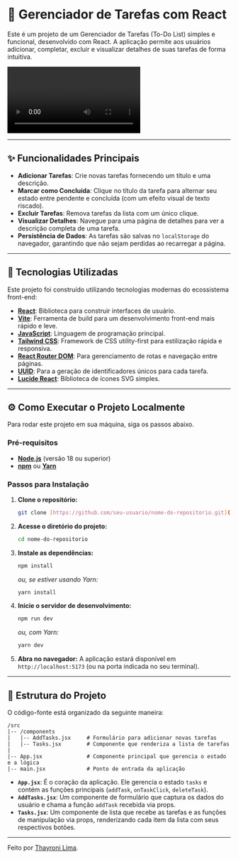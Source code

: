 # 📝 Gerenciador de Tarefas com React

Este é um projeto de um Gerenciador de Tarefas (To-Do List) simples e funcional, desenvolvido com React. A aplicação permite aos usuários adicionar, completar, excluir e visualizar detalhes de suas tarefas de forma intuitiva.

![Demonstração do Projeto](https://i.imgur.com/BoPxnxm.mp4)

---

## ✨ Funcionalidades Principais

- **Adicionar Tarefas**: Crie novas tarefas fornecendo um título e uma descrição.
- **Marcar como Concluída**: Clique no título da tarefa para alternar seu estado entre pendente e concluída (com um efeito visual de texto riscado).
- **Excluir Tarefas**: Remova tarefas da lista com um único clique.
- **Visualizar Detalhes**: Navegue para uma página de detalhes para ver a descrição completa de uma tarefa.
- **Persistência de Dados**: As tarefas são salvas no `localStorage` do navegador, garantindo que não sejam perdidas ao recarregar a página.

---

## 🚀 Tecnologias Utilizadas

Este projeto foi construído utilizando tecnologias modernas do ecossistema front-end:

- **[React](https://reactjs.org/)**: Biblioteca para construir interfaces de usuário.
- **[Vite](https://vitejs.dev/)**: Ferramenta de build para um desenvolvimento front-end mais rápido e leve.
- **[JavaScript](https://developer.mozilla.org/pt-BR/docs/Web/JavaScript)**: Linguagem de programação principal.
- **[Tailwind CSS](https://tailwindcss.com/)**: Framework de CSS utility-first para estilização rápida e responsiva.
- **[React Router DOM](https://reactrouter.com/)**: Para gerenciamento de rotas e navegação entre páginas.
- **[UUID](https://github.com/uuidjs/uuid)**: Para a geração de identificadores únicos para cada tarefa.
- **[Lucide React](https://lucide.dev/)**: Biblioteca de ícones SVG simples.

---

## ⚙️ Como Executar o Projeto Localmente

Para rodar este projeto em sua máquina, siga os passos abaixo.

### Pré-requisitos

- **[Node.js](https://nodejs.org/)** (versão 18 ou superior)
- **[npm](https://www.npmjs.com/)** ou **[Yarn](https://yarnpkg.com/)**

### Passos para Instalação

1.  **Clone o repositório:**
    ```bash
    git clone [https://github.com/seu-usuario/nome-do-repositorio.git](https://github.com/seu-usuario/nome-do-repositorio.git)
    ```

2.  **Acesse o diretório do projeto:**
    ```bash
    cd nome-do-repositorio
    ```

3.  **Instale as dependências:**
    ```bash
    npm install
    ```
    *ou, se estiver usando Yarn:*
    ```bash
    yarn install
    ```

4.  **Inicie o servidor de desenvolvimento:**
    ```bash
    npm run dev
    ```
    *ou, com Yarn:*
    ```bash
    yarn dev
    ```

5.  **Abra no navegador:**
    A aplicação estará disponível em `http://localhost:5173` (ou na porta indicada no seu terminal).

---

## 📂 Estrutura do Projeto

O código-fonte está organizado da seguinte maneira:

```
/src
|-- /components
|   |-- AddTasks.jsx     # Formulário para adicionar novas tarefas
|   |-- Tasks.jsx        # Componente que renderiza a lista de tarefas
|
|-- App.jsx              # Componente principal que gerencia o estado e a lógica
|-- main.jsx             # Ponto de entrada da aplicação
```

- **`App.jsx`**: É o coração da aplicação. Ele gerencia o estado `tasks` e contém as funções principais (`addTask`, `onTaskClick`, `deleteTask`).
- **`AddTasks.jsx`**: Um componente de formulário que captura os dados do usuário e chama a função `addTask` recebida via props.
- **`Tasks.jsx`**: Um componente de lista que recebe as tarefas e as funções de manipulação via props, renderizando cada item da lista com seus respectivos botões.

---

Feito por [Thayroni Lima](https://github.com/Thayroni-Lima).